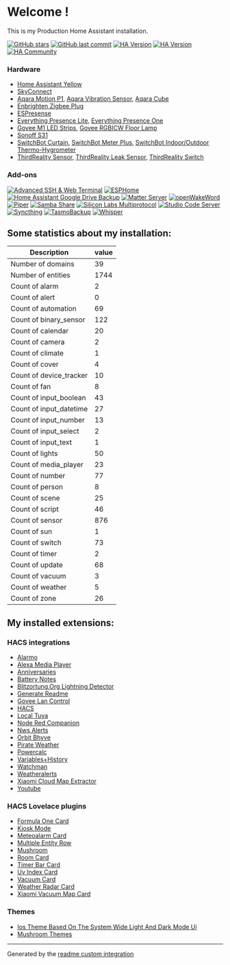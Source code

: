 # Welcome !

This is my Production Home Assistant installation.

[![GitHub stars](https://img.shields.io/github/stars/Rodney-Smith/HomeAssistant-Config?style=plastic)](https://github.com/Rodney-Smith/HomeAssistant-Config/stargazers)
[![GitHub last commit](https://img.shields.io/github/last-commit/rodney-smith/HomeAssistant-Config/main?style=plastic)](https://github.com/rodney-smith/HomeAssistant-Config/commits/main)
[![HA Version](https://img.shields.io/badge/Running_Home_Assistant-2024.1.2-darkblue)](https://github.com/home-assistant/home-assistant/releases/latest)
[![HA Version](https://img.shields.io/badge/Original_Home_Assistant-2020.12.1-darkblue)](https://github.com/home-assistant/core/releases/2020.12.1)
[![HA Community](https://img.shields.io/badge/HA_Community-Forum-orange)](https://community.home-assistant.io/u/rodney.delauer/summary)

### Hardware
- [Home Assistant Yellow](https://www.home-assistant.io/yellow/)
- [SkyConnect](https://ameridroid.com/products/skyconnect)
- [Aqara Motion P1](https://www.aqara.com/en/product/motion-sensor-p1/), [Aqara Vibration Sensor](https://www.aqara.com/en/product/vibration-sensor/), [Aqara Cube](https://www.aqara.com/en/product/cube-t1-pro/)
- [Enbrighten Zigbee Plug](https://byjasco.com/enbrighten-zigbee-plug-in-smart-switch-dual-controlled-outlets)
- [ESPresense](https://espresense.com/base-stations)
- [Everything Presence Lite](https://shop.everythingsmart.io/en-us/products/everything-presence-lite), [Everything Presence One](https://shop.everythingsmart.io/en-us/products/everything-presence-one-kit)
- [Govee M1 LED Strips](https://us.govee.com/products/govee-led-strip-light-m1-matter-compatible), [Govee RGBICW Floor Lamp](https://us.govee.com/collections/lamp/products/govee-rgbicw-smart-corner-floor-lamp)
- [Sonoff S31](https://sonoff.tech/product/smart-plugs/s31-lite-zb/)
- [SwitchBot Curtain](https://us.switch-bot.com/products/switchbot-curtain), [SwitchBot Meter Plus](https://us.switch-bot.com/products/switchbot-meter-plus), [SwitchBot Indoor/Outdoor Thermo-Hygrometer](https://us.switch-bot.com/products/switchbot-indoor-outdoor-thermo-hygrometer)
- [ThirdReality Sensor](https://3reality.myshopify.com/products/thirdreality-zigbee-contact-sensor-door-and-window-sensor-for-home-security-and-smart-home-automation-zigbee-hub-required-works-with-smartthings-hubitat-or-echo-devices-with-build-in-zigbee-hub), [ThirdReality Leak Sensor](https://3reality.myshopify.com/products/thirdreality-zigbee-water-leak-sensor-upgraded-with-dripping-detection-120-db-alarm-app-email-notifications-enabled-when-work-with-compatible-zigbee-hub-like-smartthings-aeotec-or-third-reality-hub), [ThirdReality Switch](https://3reality.myshopify.com/products/all-new-made-for-amazon-zigbee-smart-switch-gen3-compatible-with-echo-4th-gen-echo-plus-1st-2nd-gen-echo-show-10-2nd-3rd-gen-echo-studio-eero-6-and-eero-6-pro)

### Add-ons
[![Advanced SSH & Web Terminal](https://img.shields.io/badge/SSH_%26_Terminal-17.0.1-5294E2.svg)](https://github.com/hassio-addons/addon-ssh)
[![ESPHome](https://img.shields.io/badge/ESPHome-2023.12.5-5294E2.svg)](https://esphome.io/)
[![Home Assistant Google Drive Backup](https://img.shields.io/badge/Google_Drive_Backup-0.112.1-5294E2.svg)](https://github.com/sabeechen/hassio-google-drive-backup)
[![Matter Server](https://img.shields.io/badge/Matter_Server-5.0.2-5294E2.svg)](https://github.com/home-assistant/addons/tree/master/matter_server)
[![openWakeWord](https://img.shields.io/badge/openWakeWord-1.8.2-5294E2.svg)](https://github.com/home-assistant/addons/blob/master/oopenwakeword)
[![Piper](https://img.shields.io/badge/Piper-1.4.0-5294E2.svg)](https://github.com/home-assistant/addons/blob/master/piper)
[![Samba Share](https://img.shields.io/badge/Samba-12.2.0-5294E2.svg)](https://github.com/home-assistant/addons/tree/master/samba)
[![Silicon Labs Multiprotocol](https://img.shields.io/badge/Silabs_Multiprotocol-2.4.2-5294E2.svg)](https://github.com/home-assistant/addons/tree/master/silabs-multiprotocol)
[![Studio Code Server](https://img.shields.io/badge/Studio_Code_Server-unknown-5294E2.svg)](https://github.com/hassio-addons/addon-vscode)
[![Syncthing](https://img.shields.io/badge/Syncthing-1.17.0-5294E2.svg)](https://github.com/Poeschl/Hassio-Addons/tree/main/syncthing)
[![TasmoBackup](https://img.shields.io/badge/TasmoBackup-1.0.0-5294E2.svg)](https://github.com/danmed/TasmoBackupV1/)
[![Whisper](https://img.shields.io/badge/Whisper-1.0.0-5294E2.svg)](https://github.com/home-assistant/addons/blob/master/whisper)

## Some statistics about my installation:
Description | value
-- | --
Number of domains | 39
Number of entities | 1744
Count of alarm | 2
Count of alert | 0
Count of automation | 69
Count of binary_sensor | 122
Count of calendar | 20
Count of camera | 2
Count of climate | 1
Count of cover | 4
Count of device_tracker | 10
Count of fan | 8
Count of input_boolean | 43
Count of input_datetime | 27
Count of input_number | 13
Count of input_select | 2
Count of input_text | 1
Count of lights | 50
Count of media_player | 23
Count of number | 77
Count of person | 8
Count of scene | 25
Count of script | 46
Count of sensor | 876
Count of sun | 1
Count of switch | 73
Count of timer | 2
Count of update | 68
Count of vacuum | 3
Count of weather | 5
Count of zone | 26

## My installed extensions:

### HACS integrations
- [Alarmo](https://github.com/nielsfaber/alarmo)
- [Alexa Media Player](https://github.com/alandtse/alexa_media_player)
- [Anniversaries](https://github.com/pinkywafer/Anniversaries)
- [Battery Notes](https://github.com/andrew-codechimp/HA-Battery-Notes)
- [Blitzortung.Org Lightning Detector](https://github.com/mrk-its/homeassistant-blitzortung)
- [Generate Readme](https://github.com/custom-components/readme)
- [Govee Lan Control](https://github.com/wez/govee-lan-hass)
- [HACS](https://github.com/hacs/integration)
- [Local Tuya](https://github.com/rospogrigio/localtuya)
- [Node Red Companion](https://github.com/zachowj/hass-node-red)
- [Nws Alerts](https://github.com/finity69x2/nws_alerts)
- [Orbit Bhyve](https://github.com/sebr/bhyve-home-assistant)
- [Pirate Weather](https://github.com/Pirate-Weather/pirate-weather-ha)
- [Powercalc](https://github.com/bramstroker/homeassistant-powercalc)
- [Variables+History](https://github.com/enkama/hass-variables)
- [Watchman](https://github.com/dummylabs/thewatchman)
- [Weatheralerts](https://github.com/custom-components/weatheralerts)
- [Xiaomi Cloud Map Extractor](https://github.com/PiotrMachowski/Home-Assistant-custom-components-Xiaomi-Cloud-Map-Extractor)
- [Youtube](https://github.com/custom-components/youtube)

### HACS Lovelace plugins
- [Formula One Card](https://github.com/marcokreeft87/formulaone-card)
- [Kiosk Mode](https://github.com/NemesisRE/kiosk-mode)
- [Meteoalarm Card](https://github.com/MrBartusek/MeteoalarmCard)
- [Multiple Entity Row](https://github.com/benct/lovelace-multiple-entity-row)
- [Mushroom](https://github.com/piitaya/lovelace-mushroom)
- [Room Card](https://github.com/marcokreeft87/room-card)
- [Timer Bar Card](https://github.com/rianadon/timer-bar-card)
- [Uv Index Card](https://github.com/t1gr0u/uv-index-card)
- [Vacuum Card](https://github.com/denysdovhan/vacuum-card)
- [Weather Radar Card](https://github.com/Makin-Things/weather-radar-card)
- [Xiaomi Vacuum Map Card](https://github.com/PiotrMachowski/lovelace-xiaomi-vacuum-map-card)

### Themes
- [Ios Theme   Based On The System Wide Light And Dark Mode Ui](https://github.com/JuanMTech/ios-theme)
- [Mushroom Themes](https://github.com/piitaya/lovelace-mushroom-themes)


***

Generated by the [readme custom integration](https://github.com/custom-components/readme)